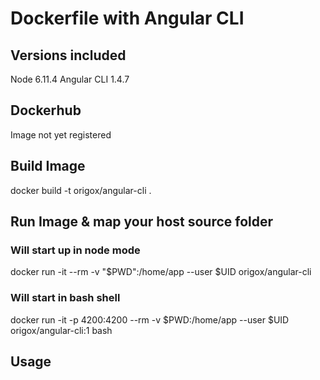 # Dockerfile with Angular CLI

## Versions included
Node 6.11.4
Angular CLI 1.4.7

## Dockerhub
Image not yet registered

## Build Image
docker build -t origox/angular-cli .

## Run Image & map your host source folder 
### Will start up in node mode
docker run -it --rm -v "$PWD":/home/app --user $UID origox/angular-cli
### Will start in bash shell
docker run -it -p 4200:4200 --rm -v $PWD:/home/app  --user $UID origox/angular-cli:1 bash

## Usage